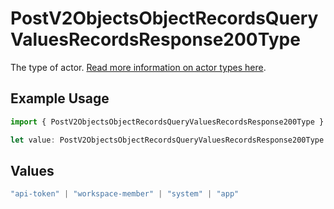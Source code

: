 # PostV2ObjectsObjectRecordsQueryValuesRecordsResponse200Type

The type of actor. [Read more information on actor types here](/docs/actors).

## Example Usage

```typescript
import { PostV2ObjectsObjectRecordsQueryValuesRecordsResponse200Type } from "attio-js/models/operations";

let value: PostV2ObjectsObjectRecordsQueryValuesRecordsResponse200Type = "app";
```

## Values

```typescript
"api-token" | "workspace-member" | "system" | "app"
```